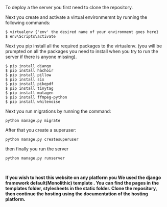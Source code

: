 To deploy a the server you first need to clone the repository.

Next you create and activate a virtual environmemnt by running the following commands:
```
$ virtualenv {'env' the desired name of your environment goes here}
$ env\Scripts\activate
```
Next you pip install all the required packages to the virtualenv. (you will be prumpted on all the packages you need to install when you try to run the server if there is anyone missing).
```
$ pip install django
$ pip install hachoir
$ pip install pillow
$ pip install six
$ pip install pikepdf
$ pip install tinytag
$ pip install mutagen
$ pip install ffmpeg-python
$ pip install whitenoise
```
Next you run migrations by running the command:
```
python manage.py migrate 
```
After that you create a superuser:
```
python manage.py createsuperuser
```
then finally you run the server
```
python manage.py runserver
```

<br>

**If you wish to host this website on any platform you We used the django framework default(Monolithic) template . You can find the pages in the templates folder, stylesheets in the static folder. Clone the repository, then continue the hosting using the documentation of the hosting platform.**